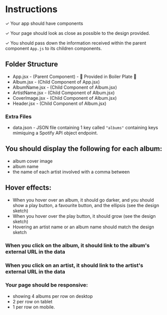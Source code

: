 # Instructions

✓ Your app should have components

✓ Your page should look as close as possible to the design provided.

✓ You should pass down the information received within the parent component `App.js` to its children components.

## Folder Structure

- App.jsx - (Parent Component) - 🍿 Provided in Boiler Plate 🍿
- Album.jsx - (Child Component of App.jsx)
- AlbumName.jsx - (Child Component of Album.jsx)
- ArtistName.jsx - (Child Component of Album.jsx)
- CoverImage.jsx - (Child Component of Album.jsx)
- Header.jsx - (Child Component of Album.jsx)

### Extra Files

- data.json - JSON file containing 1 key called `"albums"` containing keys mimiquing a Spotify API object endpoint.

## You should display the following for each album:

- album cover image
- album name
- the name of each artist involved with a comma between

## Hover effects:

- When you hover over an album, it should go darker, and you should show a play button, a favourite button, and the ellipsis (see the design sketch)
- When you hover over the play button, it should grow (see the design sketch)
- Hovering an artist name or an album name should match the design sketch

### When you click on the album, it should link to the album's external URL in the data

### When you click on an artist, it should link to the artist's external URL in the data

### Your page should be responsive:

- showing 4 albums per row on desktop
- 2 per row on tablet
- 1 per row on mobile.
